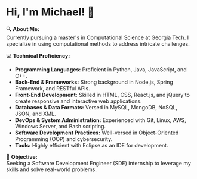 # Hi, I'm Michael! 👋

🔍 **About Me:**  
Currently pursuing a master's in Computational Science at Georgia Tech. I specialize in using computational methods to address intricate challenges.

💻 **Technical Proficiency:**  
- **Programming Languages:** Proficient in Python, Java, JavaScript, and C++.
- **Back-End & Frameworks:** Strong background in Node.js, Spring Framework, and RESTful APIs.
- **Front-End Development:** Skilled in HTML, CSS, React.js, and jQuery to create responsive and interactive web applications.
- **Databases & Data Formats:** Versed in MySQL, MongoDB, NoSQL, JSON, and XML.
- **DevOps & System Administration:** Experienced with Git, Linux, AWS, Windows Server, and Bash scripting.
- **Software Development Practices:** Well-versed in Object-Oriented Programming (OOP) and cybersecurity.
- **Tools:** Highly efficient with Eclipse as an IDE for development.

🎯 **Objective:**  
Seeking a Software Development Engineer (SDE) internship to leverage my skills and solve real-world problems.
